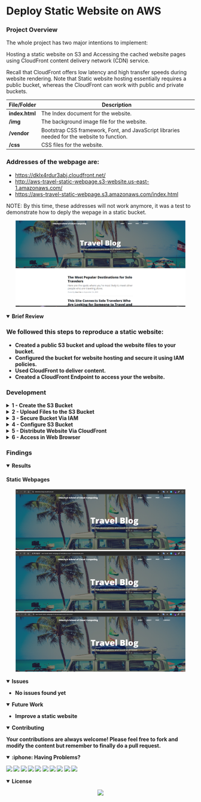 # Deploy Static Website on AWS

### Project Overview


The whole project has two major intentions to implement:

Hosting a static website on S3 and Accessing the cached website pages using CloudFront content delivery network (CDN) service. 

Recall that CloudFront offers low latency and high transfer speeds during website rendering.
Note that Static website hosting essentially requires a public bucket, whereas the CloudFront can work with public and private buckets.


| File/Folder   | Description                                                         |
|---------------|---------------------------------------------------------------------|
| **index.html** | The Index document for the website.                                |
| **/img**       | The background image file for the website.                        |
| **/vendor**    | Bootstrap CSS framework, Font, and JavaScript libraries needed for the website to function. |
| **/css**       | CSS files for the website.                                        |


### Addresses of the webpage are:
- https://dklx4rdur3abj.cloudfront.net/
- http://aws-travel-static-webpage.s3-website.us-east-1.amazonaws.com/
- https://aws-travel-static-webpage.s3.amazonaws.com/index.html

NOTE: By this time, these addresses will not work anymore, it was a test to demonstrate how to deply the wepage in a static bucket.

<p align="center">
  <img src="imgs/project.PNG?raw=true" alt="Static Webpage AWS" width="90%" style="display:inline-block;"/>
</p>



<details open>
<summary> <b>Brief Review<b></summary>

### We followed this steps to reproduce a static website:
- Created a public S3 bucket and upload the website files to your bucket.
- Configured the bucket for website hosting and secure it using IAM policies.
- Used CloudFront to deliver content.
- Created a CloudFront Endpoint to access your the website.

</details>


### Development

<details close>
<summary> <b>1 - Create the S3 Bucket<b></summary>

- Navigate to the “AWS Management Console” page, type “S3” in the “Find Services” box and then select “S3”.
- The Amazon S3 dashboard displays. Click “Create bucket”.
<p align="center">
<img src= "imgs/bucket1.PNG" alt="" width="90%" style="display:inline-block;"/>
</p>

- In the General configuration, enter a “Bucket name” and a region of your choice. Note: Bucket names must be globally unique. Name it with dashes as an AWS Standard.
- In the Bucket settings for Block Public Access section, uncheck the “Block all public access”. It will enable the public access to the bucket objects via the S3 object URL.
<p align="center">
<img src= "imgs/bucket2.PNG" alt="" width="90%" style="display:inline-block;"/>
</p>

- Click “Next” and click “Create bucket”.
- Once the bucket is created, click on the name of the bucket to open the bucket to the contents.
<p align="center">
<img src= "imgs/bucket3.PNG" alt="" width="90%" style="display:inline-block;"/>
</p>
</details>


<details close>
<summary> <b>2 - Upload Files to the S3 Bucket<b></summary>

- Once the bucket has been created, click the “Upload” button.
<p align="center">
<img src= "imgs/upload1.PNG" alt="" width="90%" style="display:inline-block;"/>
</p>

- Click the "Add files" and “Add folder” button, and upload the Student-ready starter code(opens in a new tab) folder content from your local computer to the S3 bucket.
- Click "Add files" to upload the index.html file, and click "Add folder" to upload the css, img, and vendor folders. NOTE: Do not select the udacity-starter-website folder. Instead, upload its content one-by-one.
<p align="center">
<img src= "imgs/upload2.PNG" alt="" width="90%" style="display:inline-block;"/>
</p>

### Need help with uploading the files to S3?
- Sometimes the local machine's network setting or firewall might block, or the browser's Adblocker may prohibit the file upload, such as buysellads.svg file. In such a case, here are the workarounds:

#### Workaround 1
- Try using Chrome browser, and turn off the Adblocker, if not already. Here are the steps to turn off the Adblocker in Chrome:

- At the top right, click More (three dots) >> Settings.
- Click Security and Privacy >> Site Settings.
- Click Additional content settings >> Ads.
- Turn off Block ads on sites that show intrusive or misleading ads.

#### Workaround 2
- Use CLI commands to upload the files and folders:

- Verify the AWS CLI configuration. If not configured already, use:
```sh
aws configure list
aws configure 
aws configure set aws_session_token "<TOKEN>" --profile default 
```

- Upload files
#####  Create a PUBLIC bucket in the S3, and verify locally as 
```sh
aws s3api list-buckets 
```
#### Download and unzip the udacity-starter-website.zip 
```sh
cd udacity-starter-website 
```
#### Assuming the bucket name is my-bucket-202203081 and your PWD is the "udacity-starter-website" folder 
##### Put a single file. 
```sh
aws s3api put-object --bucket my-bucket-202203081 --key index.html --body index.html 
```
##### Copy over folders from local to S3 
```sh
aws s3 cp vendor/ s3://my-bucket-202203081/vendor/ --recursive 
aws s3 cp css/ s3://my-bucket-202203081/css/ --recursive 
aws s3 cp img/ s3://my-bucket-202203081/img/ --recursive 
```
</details>

<details close>
<summary> <b>3 - Secure Bucket Via IAM<b></summary>

- Click on the “Permissions” tab.
- The “Bucket Policy” section shows it is empty. Click on the Edit button.
<p align="center">
<img src= "imgs/policies1.PNG" alt="" width="90%" style="display:inline-block;"/>
</p>

- Enter the following bucket policy replacing your-website with the name of your bucket and click “Save”.
<p align="center">
<img src= "imgs/policies2.PNG" alt="" width="90%" style="display:inline-block;"/>
</p>

NOTES: 
- You will see warnings about making your bucket public, but this step is required for static website hosting.
- If we were not learning about static website hosting, we could have made the bucket private and wouldn't have to specify any bucket access policy explicitly. In such a case, once we set up the CloudFront distribution, it will automatically update the current bucket access policy to access the bucket content. The CloudFront service will make this happen by using the Origin Access Identity user.
</details>

<details close>
<summary> <b>4 - Configure S3 Bucket<b></summary>

- Go to the Properties tab and then scroll down to edit the Static website hosting section.
<p align="center">
<img src= "imgs/configure1.PNG" alt="" width="70%" style="display:inline-block;"/>
<img src= "imgs/configure2.PNG" alt="" width="90%" style="display:inline-block;"/>
</p>

- Click on the “Edit” button to see the Edit static website hosting screen. Now, enable the Static website hosting, and provide the default home page and error page for your website.

<p align="center">
<img src= "imgs/configure3.PNG" alt="" width="85%" style="display:inline-block;"/>

- Did you notice that enabling the static website hosting requires you to make your bucket public?
In the snapshot above, it says "For your customers to access the content at the website endpoint, you must make all your content publicly readable."
- NOTE: For both “Index document” and “Error document”, enter “index.html” and click “Save”. After successfully saving the settings, check the Static website hosting section again under the Properties tab. You must now be able to view the website endpoint(opens in a new tab) as shown below:
</p>

<p align="center">
<img src= "imgs/configure4.PNG" alt="" width="85%" style="display:inline-block;"/>
</p>

</details>

<details close>
<summary> <b>5 - Distribute Website Via CloudFront<b></summary>

- Select “Services” from the top left corner and enter “cloudfront” in the “Find a service by name or feature” text box and select “CloudFront”.
- From the CloudFront dashboard, click “Create Distribution”.
<p align="center">
<img src= "imgs/cloudfront1.PNG" alt="" width="35%" style="display:inline-block;"/>
</p>

- Use the following details to create a distribution:
<p align="center">
<img src= "imgs/cloudfront2.PNG" alt="" width="90%" style="display:inline-block;"/>
<img src= "imgs/cloudfront3.PNG" alt="" width="90%" style="display:inline-block;"/>
<img src= "imgs/cloudfront4.PNG" alt="" width="90%" style="display:inline-block;"/>
</p>

- Leave the defaults for the rest of the options, and click “Create Distribution”. It may take up to 10 minutes for the CloudFront Distribution to get created.

<p align="center">
<img src= "imgs/cloudfront5.PNG" alt="" width="85%" style="display:inline-block;"/>
</p>

- Note: It may take up to 10 minutes for the CloudFront Distribution to be created.
- Once the status of your distribution changes from “In Progress” to “Deployed”, copy the endpoint URL for your CloudFront distribution found in the “Domain Name” column.
Note - Remember, as soon as your CloudFront distribution is Deployed, it attaches to S3 and starts caching the S3 pages. CloudFront may take 10-30 minutes (or more) to cache the S3 page. Once the caching is complete, the CloudFront domain name URL will stop redirecting to the S3 object URL.

</details>


<details close>
<summary> <b>6 - Access in Web Browser<b></summary>

- Note - In the steps below, the exact domain name and the S3 URLs will be different in your case.

- Open a web browser like Google Chrome, and paste the copied CloudFront domain name (such as, [dgf7z6g067r6d.cloudfront.net](https://dklx4rdur3abj.cloudfront.net/)) without appending /index.html at the end. The CloudFront domain name should show you the content of the default home-page, as shown below:
- The page displayed at `https://dklx4rdur3abj.cloudfront.net/`

- Access the website via website-endpoint, such as http://<bucket-name>.s3-website.us-east-2.amazonaws.com/.
- Access the bucket object via its S3 object URL, such as, https://<bucket-name>.s3.amazonaws.com/index.html.
- All three links: CloudFront domain name, S3 object URL, and website-endpoint will show you the same `index.html` content.
- If we were not "hosting" the website on S3, we could have made the bucket private and host the content only through the CloudFront domain name. In such a case, we cannot access the private content using S3 object URL and website-endpoint.

#### Troubleshooting Tip
- After completing the project instructions, if you are unable to view the website contents, refer to the following guide: I’m using an S3 website endpoint as the origin of my CloudFront distribution. Why am I getting 403 Access Denied errors?(opens in a new tab)

- Refer to this official tutorial Using a website endpoint as the origin, with anonymous (public) access allowed(opens in a new tab), and verify if you have used the correct domain for your distribution. It should essentially be the Static website hosting endpoint of the form <bucket-name>.s3-website-region.amazonaws.com.

</details>

### Findings

<details open>
<summary> <b>Results <b></summary>

#### Static Webpages

<p align="center">
<img src= "imgs/result1.PNG" alt="" width="90%" style="display:inline-block;"/>
<img src= "imgs/result2.PNG" alt="" width="90%" style="display:inline-block;"/>
<img src= "imgs/result3.PNG" alt="" width="90%" style="display:inline-block;"/>
</p>

<!--[<img src= "https://img.youtube.com/vi/vFNr7DC0EDw/0.jpg" />](https://youtu.be/vFNr7DC0EDw)-->


</details>


<details open>
<summary> <b>Issues<b></summary>

- No issues found yet

</details>

<details open>
<summary> <b>Future Work<b></summary>

- Improve a static website

</details>

<details open>
<summary> <b>Contributing<b></summary>

Your contributions are always welcome! Please feel free to fork and modify the content but remember to finally do a pull request.

</details>

<details open>
<summary> :iphone: <b>Having Problems?<b></summary>

<p align = "center">

[<img src="https://img.shields.io/badge/linkedin-%230077B5.svg?&style=for-the-badge&logo=linkedin&logoColor=white" />](https://www.linkedin.com/in/riawa)
[<img src="https://img.shields.io/badge/telegram-2CA5E0?style=for-the-badge&logo=telegram&logoColor=white"/>](https://t.me/issaiass)
[<img src="https://img.shields.io/badge/instagram-%23E4405F.svg?&style=for-the-badge&logo=instagram&logoColor=white">](https://www.instagram.com/daqsyspty/)
[<img src="https://img.shields.io/badge/twitter-%231DA1F2.svg?&style=for-the-badge&logo=twitter&logoColor=white" />](https://twitter.com/daqsyspty) 
[<img src ="https://img.shields.io/badge/facebook-%233b5998.svg?&style=for-the-badge&logo=facebook&logoColor=white%22">](https://www.facebook.com/daqsyspty)
[<img src="https://img.shields.io/badge/linkedin-%230077B5.svg?&style=for-the-badge&logo=linkedin&logoColor=white" />](https://www.linkedin.com/in/riawe)
[<img src="https://img.shields.io/badge/tiktok-%23000000.svg?&style=for-the-badge&logo=tiktok&logoColor=white" />](https://www.linkedin.com/in/riawe)
[<img src="https://img.shields.io/badge/whatsapp-%23075e54.svg?&style=for-the-badge&logo=whatsapp&logoColor=white" />](https://wa.me/50766168542?text=Hello%20Rangel)
[<img src="https://img.shields.io/badge/hotmail-%23ffbb00.svg?&style=for-the-badge&logo=hotmail&logoColor=white" />](mailto:issaiass@hotmail.com)
[<img src="https://img.shields.io/badge/gmail-%23D14836.svg?&style=for-the-badge&logo=gmail&logoColor=white" />](mailto:riawalles@gmail.com)

</p

</details>

<details open>
<summary> <b>License<b></summary>
<p align = "center">
<img src= "https://mirrors.creativecommons.org/presskit/buttons/88x31/svg/by-sa.svg" />
</p>
</details>
